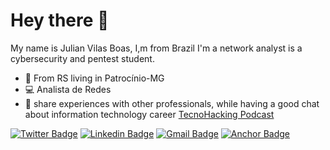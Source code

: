 # Hey there 👋

My name is Julian Vilas Boas, I,m from Brazil I'm a network analyst is a cybersecurity and pentest student.
- 📍 From RS living in Patrocínio-MG
- 💻 Analista de Redes
- 🌈 share experiences with other professionals, while having a good chat about information technology career [TecnoHacking Podcast](https://anchor.fm/tecnohacking-podcast) 

[![Twitter Badge](https://img.shields.io/badge/-@julianlucasvb-6633cc?style=flat-square&labelColor=6633cc&logo=twitter&logoColor=white&link=https://twitter.com/julianlucasvb)](https://twitter.com/julianlucasvb) 
[![Linkedin Badge](https://img.shields.io/badge/-Julian%20Lucas-6600cc?style=flat-square&logo=Linkedin&logoColor=white&link=https://www.linkedin.com/in/julianlucasvb/)](https://www.linkedin.com/in/julianlucasvb/) 
[![Gmail Badge](https://img.shields.io/badge/-julianlucasvb@gmail.com-6633cc?style=flat-square&logo=Gmail&logoColor=white&link=mailto:diego.schell.f@gmail.com)](mailto:julianlucasvb@gmail.com)
[![Anchor Badge](https://img.shields.io/badge/-TecnoHacking%20Podcast-6600cc?style=flat-square&logo=Anchor&logoColor=white&link=https://anchor.fm/tecnohacking-podcast)](https://anchor.fm/tecnohacking-podcast) 
